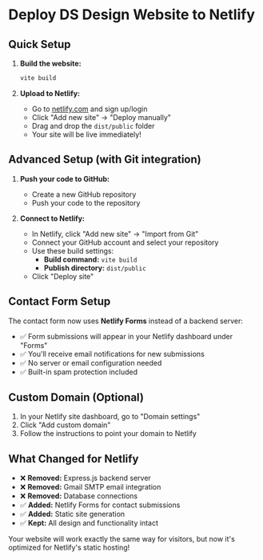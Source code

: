 # Deploy DS Design Website to Netlify

## Quick Setup

1. **Build the website:**
   ```bash
   vite build
   ```

2. **Upload to Netlify:**
   - Go to [netlify.com](https://netlify.com) and sign up/login
   - Click "Add new site" → "Deploy manually"
   - Drag and drop the `dist/public` folder
   - Your site will be live immediately!

## Advanced Setup (with Git integration)

1. **Push your code to GitHub:**
   - Create a new GitHub repository
   - Push your code to the repository

2. **Connect to Netlify:**
   - In Netlify, click "Add new site" → "Import from Git"
   - Connect your GitHub account and select your repository
   - Use these build settings:
     - **Build command:** `vite build`
     - **Publish directory:** `dist/public`
   - Click "Deploy site"

## Contact Form Setup

The contact form now uses **Netlify Forms** instead of a backend server:

- ✅ Form submissions will appear in your Netlify dashboard under "Forms"
- ✅ You'll receive email notifications for new submissions
- ✅ No server or email configuration needed
- ✅ Built-in spam protection included

## Custom Domain (Optional)

1. In your Netlify site dashboard, go to "Domain settings"
2. Click "Add custom domain"
3. Follow the instructions to point your domain to Netlify

## What Changed for Netlify

- ❌ **Removed:** Express.js backend server
- ❌ **Removed:** Gmail SMTP email integration
- ❌ **Removed:** Database connections
- ✅ **Added:** Netlify Forms for contact submissions
- ✅ **Added:** Static site generation
- ✅ **Kept:** All design and functionality intact

Your website will work exactly the same way for visitors, but now it's optimized for Netlify's static hosting!
